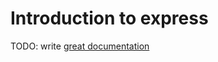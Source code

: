 # Introduction to express

TODO: write [great documentation](http://jacobian.org/writing/great-documentation/what-to-write/)
